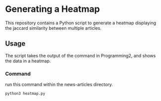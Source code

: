 # Generating a Heatmap

This repository contains a Python script to generate a heatmap displaying the jaccard similarity between multiple articles.

## Usage

The script takes the output of the command in Programming2, and shows the data in a heatmap.

### Command

run this command within the news-articles directory.

```bash
python3 heatmap.py
